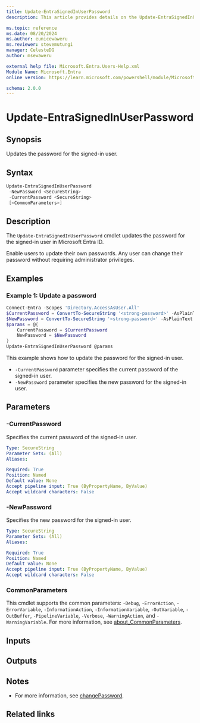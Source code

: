 ```yaml
---
title: Update-EntraSignedInUserPassword
description: This article provides details on the Update-EntraSignedInUserPassword command.

ms.topic: reference
ms.date: 08/20/2024
ms.author: eunicewaweru
ms.reviewer: stevemutungi
manager: CelesteDG
author: msewaweru

external help file: Microsoft.Entra.Users-Help.xml
Module Name: Microsoft.Entra
online version: https://learn.microsoft.com/powershell/module/Microsoft.Entra/Update-EntraSignedInUserPassword

schema: 2.0.0
---
```


# Update-EntraSignedInUserPassword

## Synopsis

Updates the password for the signed-in user.

## Syntax

```powershell
Update-EntraSignedInUserPassword
 -NewPassword <SecureString>
 -CurrentPassword <SecureString>
 [<CommonParameters>]
```

## Description

The `Update-EntraSignedInUserPassword` cmdlet updates the password for the signed-in user in Microsoft Entra ID.

Enable users to update their own passwords. Any user can change their password without requiring administrator privileges.

## Examples

### Example 1: Update a password

```powershell
Connect-Entra -Scopes 'Directory.AccessAsUser.All'
$CurrentPassword = ConvertTo-SecureString '<strong-password>' -AsPlainText -Force
$NewPassword = ConvertTo-SecureString '<strong-password>' -AsPlainText -Force
$params = @{
    CurrentPassword = $CurrentPassword
    NewPassword = $NewPassword
}
Update-EntraSignedInUserPassword @params
```

This example shows how to update the password for the signed-in user.

- `-CurrentPassword` parameter specifies the current password of the signed-in user.
- `-NewPassword` parameter specifies the new password for the signed-in user.

## Parameters

### -CurrentPassword

Specifies the current password of the signed-in user.

```yaml
Type: SecureString
Parameter Sets: (All)
Aliases:

Required: True
Position: Named
Default value: None
Accept pipeline input: True (ByPropertyName, ByValue)
Accept wildcard characters: False
```

### -NewPassword

Specifies the new password for the signed-in user.

```yaml
Type: SecureString
Parameter Sets: (All)
Aliases:

Required: True
Position: Named
Default value: None
Accept pipeline input: True (ByPropertyName, ByValue)
Accept wildcard characters: False
```

### CommonParameters

This cmdlet supports the common parameters: `-Debug`, `-ErrorAction`, `-ErrorVariable`, `-InformationAction`, `-InformationVariable`, `-OutVariable`, `-OutBuffer`, `-PipelineVariable`, `-Verbose`, `-WarningAction`, and `-WarningVariable`. For more information, see [about_CommonParameters](https://go.microsoft.com/fwlink/?LinkID=113216).

## Inputs

## Outputs

## Notes

- For more information, see [changePassword](https://learn.microsoft.com/graph/api/user-changepassword).

## Related links
